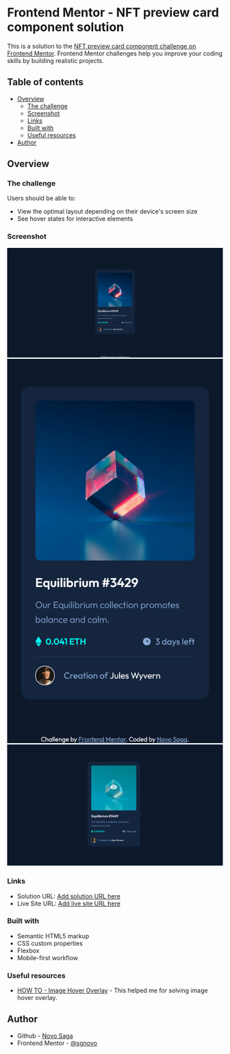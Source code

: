 # Frontend Mentor - NFT preview card component solution

This is a solution to the [NFT preview card component challenge on Frontend Mentor](https://www.frontendmentor.io/challenges/nft-preview-card-component-SbdUL_w0U). Frontend Mentor challenges help you improve your coding skills by building realistic projects.

## Table of contents

- [Overview](#overview)
  - [The challenge](#the-challenge)
  - [Screenshot](#screenshot)
  - [Links](#links)
  - [Built with](#built-with)
  - [Useful resources](#useful-resources)
- [Author](#author)

## Overview

### The challenge

Users should be able to:

- View the optimal layout depending on their device's screen size
- See hover states for interactive elements

### Screenshot

![desktop](screenshot/desktop.png)
![mobile](screenshot/mobile.png)
![hover-state](screenshot/hover-state.png)

### Links

- Solution URL: [Add solution URL here](https://your-solution-url.com)
- Live Site URL: [Add live site URL here](https://your-live-site-url.com)

### Built with

- Semantic HTML5 markup
- CSS custom properties
- Flexbox
- Mobile-first workflow

### Useful resources

- [HOW TO - Image Hover Overlay](https://www.w3schools.com/howto/howto_css_image_overlay.asp) - This helped me for solving image hover overlay.

## Author

- Github - [Novo Saga](https://github.com/sgnovo)
- Frontend Mentor - [@sgnovo](https://www.frontendmentor.io/profile/sgnovo)
